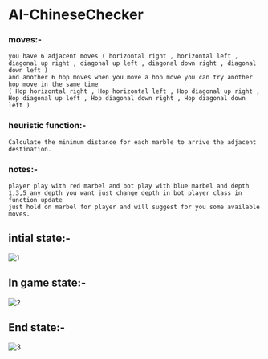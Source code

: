 # AI-ChineseChecker

### moves:-
	you have 6 adjacent moves ( horizontal right , horizontal left , diagonal up right , diagonal up left , diagonal down right , diagonal down left )
	and another 6 hop moves when you move a hop move you can try another hop move in the same time 
	( Hop horizontal right , Hop horizontal left , Hop diagonal up right , Hop diagonal up left , Hop diagonal down right , Hop diagonal down left )

### heuristic function:- 
	Calculate the minimum distance for each marble to arrive the adjacent destination.

### notes:-
    player play with red marbel and bot play with blue marbel and depth 1,3,5 any depth you want just change depth in bot player class in function update
    just hold on marbel for player and will suggest for you some available moves.
 
## intial state:-
   ![1](https://user-images.githubusercontent.com/84779649/172071715-d1a579cf-adb8-45b2-8009-067fe12f4ff7.png)
## In game state:-
  ![2](https://user-images.githubusercontent.com/84779649/172071726-f0f69280-3bef-4b26-9b85-687e62a292c2.png)
## End state:-
  ![3](https://user-images.githubusercontent.com/84779649/172071755-cdc471fa-df5e-4efa-b8fe-d1e1337d6487.png)


